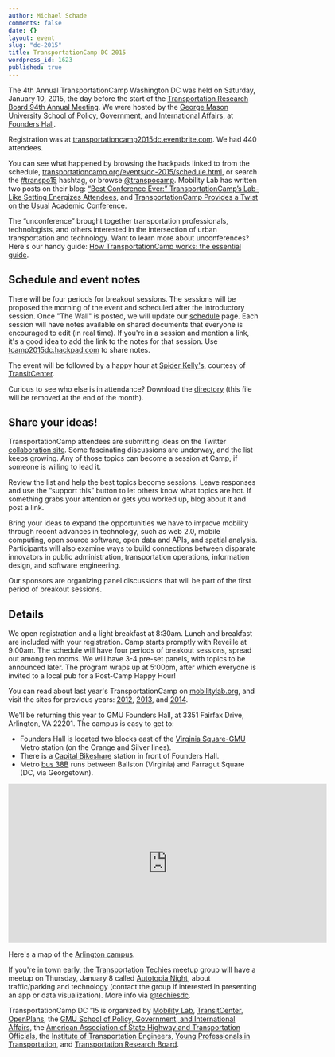 ```yaml
---
author: Michael Schade
comments: false
date: {}
layout: event
slug: "dc-2015"
title: TransportationCamp DC 2015
wordpress_id: 1623
published: true
---
```

The 4th Annual TransportationCamp Washington DC was held on Saturday, January 10, 2015, the day before the start of the [Transportation Research Board 94th Annual Meeting](http://www.trb.org/AnnualMeeting2015/AnnualMeeting2015.aspx). We were hosted by the [George Mason University School of Policy, Government, and International Affairs](http://spgia.gmu.edu/), at [Founders Hall](http://arlington.gmu.edu/).

Registration was at [transportationcamp2015dc.eventbrite.com](https://transportationcamp2015dc.eventbrite.com). We had 440 attendees.

You can see what happened by browsing the hackpads linked to from the schedule, [transportationcamp.org/events/dc-2015/schedule.html](http://transportationcamp.org/events/dc-2015/schedule.html), or search the [#transpo15](https://twitter.com/search?q=%23transpo15) hashtag, or browse [@transpocamp](https://twitter.com/transpocamp). Mobility Lab has written two posts on their blog: [“Best Conference Ever:” TransportationCamp’s Lab-Like Setting Energizes Attendees](http://mobilitylab.org/2015/01/14/best-conference-ever-transportationcamps-lab-like-setting-energizes-attendees/), and [TransportationCamp Provides a Twist on the Usual Academic Conference](http://mobilitylab.org/2015/01/13/transportationcamp-provides-a-twist-on-the-usual-academic-conference/).

The “unconference” brought together transportation professionals, technologists, and others interested in the intersection of urban transportation and technology. Want to learn more about unconferences? Here's our handy guide: [How TransportationCamp works: the essential guide](http://transportationcamp.org/2011/02/how-transportationcamp-works-the-essential-guide/).

## Schedule and event notes
There will be four periods for breakout sessions. The sessions will be proposed the morning of the event and scheduled after the introductory session. Once "The Wall" is posted, we will update our [schedule](http://transportationcamp.org/events/dc-2015/schedule.html) page. Each session will have notes available on shared documents that everyone is encouraged to edit (in real time). If you're in a session and mention a link, it's a good idea to add the link to the notes for that session. Use [tcamp2015dc.hackpad.com](https://tcamp2015dc.hackpad.com/) to share notes.

The event will be followed by a happy hour at [Spider Kelly's](http://spiderkellys.com/), courtesy of [TransitCenter](http://transitcenter.org/).

Curious to see who else is in attendance? Download the [directory](https://www.dropbox.com/s/hvekcmad296y3k0/tcampattendeesv1.pdf?dl=0) (this file will be removed at the end of the month).

## Share your ideas!
TransportationCamp attendees are submitting ideas on the Twitter [collaboration site](http://ideas.transportationcamp.org). Some fascinating discussions are underway, and the list keeps growing. Any of those topics can become a session at Camp, if someone is willing to lead it.

Review the list and help the best topics become sessions. Leave responses and use the “support this” button to let others know what topics are hot. If something grabs your attention or gets you worked up, blog about it and post a link.

Bring your ideas to expand the opportunities we have to improve mobility through recent advances in technology, such as web 2.0, mobile computing, open source software, open data and APIs, and spatial analysis. Participants will also examine ways to build connections between disparate innovators in public administration, transportation operations, information design, and software engineering.

Our sponsors are organizing panel discussions that will be part of the first period of breakout sessions.

## Details
We open registration and a light breakfast at 8:30am. Lunch and breakfast are included with your registration. Camp starts promptly with Reveille at 9:00am. The schedule will have four periods of breakout sessions, spread out among ten rooms. We will have 3-4 pre-set panels, with topics to be announced later. The program wraps up at 5:00pm, after which everyone is invited to a local pub for a Post-Camp Happy Hour!

You can read about last year's TransportationCamp on [mobilitylab.org](http://mobilitylab.org/tag/transportationcamp/), and visit the sites for previous years: [2012](http://transportationcamp.org/events/dc/), [2013](http://transportationcamp.org/events/dc-2013/), and [2014](http://transportationcamp.org/events/dc-2014/). 

We'll be returning this year to GMU Founders Hall, at 3351 Fairfax Drive, Arlington, VA 22201. The campus is easy to get to:

  * Founders Hall is located two blocks east of the [Virginia Square-GMU](http://www.wmata.com/rail/station_detail.cfm?station_id=98) Metro station (on the Orange and Silver lines).
  * There is a [Capital Bikeshare](http://www.capitalbikeshare.com/) station in front of Founders Hall.
  * Metro [bus 38B](http://www.wmata.com/bus/timetables/view.cfm?line=12) runs between Ballston (Virginia) and Farragut Square (DC, via Georgetown).

<iframe align=center src="https://www.google.com/maps/embed?pb=!1m18!1m12!1m3!1d1552.8558231973786!2d-77.10089523808!3d38.88483864213981!2m3!1f0!2f0!3f0!3m2!1i1024!2i768!4f13.1!3m3!1m2!1s0x89b7b6828ba038d9%3A0xdc8b8bb98b169604!2sGeorge+Mason+University-Arlington+Campus!5e0!3m2!1sen!2sus!4v1412725299805" width="640" height="320" frameborder="0" style="border:0"></iframe>

Here's a map of the [Arlington campus](http://info.gmu.edu/Maps/ArlingtonMap14.pdf). 

If you're in town early, the [Transportation Techies](http://www.meetup.com/Transportation-Techies/) meetup group will have a meetup on Thursday, January 8 called [Autotopia Night](http://www.meetup.com/Transportation-Techies/events/213357602/), about traffic/parking and technology (contact the group if interested in presenting an app or data visualization). More info via [@techiesdc](https://twitter.com/techiesdc).

TransportationCamp DC '15 is organized by [Mobility Lab](http://mobilitylab.org/), [TransitCenter](http://transitcenter.org/), [OpenPlans](http://openplans.org/), the [GMU School of Policy, Government, and International Affairs](http://spgia.gmu.edu/), the [American Association of State Highway and Transportation Officials](http://www.transportation.org/), the [Institute of Transportation Engineers](http://www.ite.org/), [Young Professionals in Transportation](http://yptransportation.org/), and [Transportation Research Board](http://www.trb.org/).
